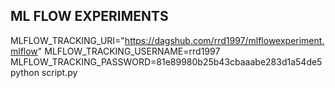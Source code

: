 ## ML FLOW EXPERIMENTS

MLFLOW_TRACKING_URI="https://dagshub.com/rrd1997/mlflowexperiment.mlflow"
MLFLOW_TRACKING_USERNAME=rrd1997 \
MLFLOW_TRACKING_PASSWORD=81e89980b25b43cbaaabe283d1a54de5 \
python script.py